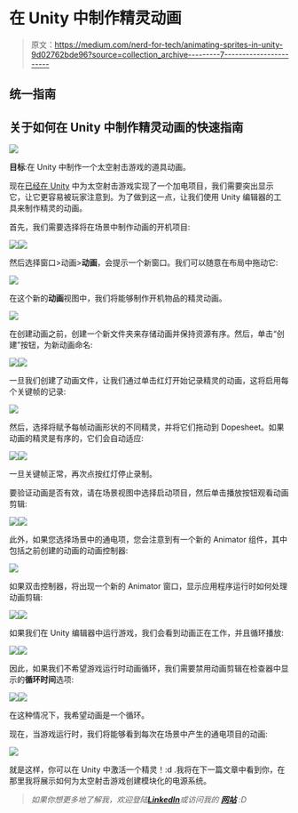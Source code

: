 # 在 Unity 中制作精灵动画

> 原文：<https://medium.com/nerd-for-tech/animating-sprites-in-unity-9d02762bde96?source=collection_archive---------7----------------------->

## 统一指南

## 关于如何在 Unity 中制作精灵动画的快速指南

![](img/0374e5f881cb023cf529b450fce2b8c5.png)

**目标**:在 Unity 中制作一个太空射击游戏的道具动画。

现在[已经在 Unity](/nerd-for-tech/creating-a-power-up-for-your-game-in-unity-6810d73376a1) 中为太空射击游戏实现了一个加电项目，我们需要突出显示它，让它更容易被玩家注意到。为了做到这一点，让我们使用 Unity 编辑器的工具来制作精灵的动画。

首先，我们需要选择将在场景中制作动画的开机项目:

![](img/137a60d2d9f55417b716dcebe97a0036.png)![](img/1d30792cc37bf44997797e52ef147651.png)

然后选择窗口>动画>**动画**，会提示一个新窗口。我们可以随意在布局中拖动它:

![](img/227a67ec36ecb09c16ccdd8db26d3134.png)

在这个新的**动画**视图中，我们将能够制作开机物品的精灵动画。

![](img/6854fd16153483058716d8e04ea1675a.png)

在创建动画之前，创建一个新文件夹来存储动画并保持资源有序。然后，单击“创建”按钮，为新动画命名:

![](img/48e4fa78734696e15327a8007ad3ae60.png)![](img/3c5c3e18b17820ba9a07898ad79f3f4f.png)

一旦我们创建了动画文件，让我们通过单击红灯开始记录精灵的动画，这将启用每个关键帧的记录:

![](img/681e5111704174fc51c1f5486b67698c.png)

然后，选择将赋予每帧动画形状的不同精灵，并将它们拖动到 Dopesheet。如果动画的精灵是有序的，它们会自动适应:

![](img/5fe1c9605b3bf44c292995aa135bb222.png)![](img/c045fd599f717f1f9b64cd864d2b980f.png)

一旦关键帧正常，再次点按红灯停止录制。

要验证动画是否有效，请在场景视图中选择启动项目，然后单击播放按钮观看动画剪辑:

![](img/4c34d8e046154cf9e0829872b6c23723.png)![](img/6a3ebfc64fc45fea0d8642e9ce6872b5.png)

此外，如果您选择场景中的通电项，您会注意到有一个新的 Animator 组件，其中包括之前创建的动画的动画控制器:

![](img/7014f1706e333e41894cd8de608b5b56.png)

如果双击控制器，将出现一个新的 Animator 窗口，显示应用程序运行时如何处理动画剪辑:

![](img/17f082feebc5b0d85b7e580ae39fc527.png)![](img/b127c67439dd801e987e892b7d66912e.png)

如果我们在 Unity 编辑器中运行游戏，我们会看到动画正在工作，并且循环播放:

![](img/1273a3fd4a3015d9de91c4b067517e86.png)![](img/cf50170cccb9d42d1cfb6dc6cc612dfb.png)

因此，如果我们不希望游戏运行时动画循环，我们需要禁用动画剪辑在检查器中显示的**循环时间**选项:

![](img/7a7dab83939cde41b09001cb76f8beb4.png)![](img/cac1d0414fd7be3d79cd60c3f6dd6458.png)

在这种情况下，我希望动画是一个循环。

现在，当游戏运行时，我们将能够看到每次在场景中产生的通电项目的动画:

![](img/bf891f9bd59f1272c6c244c38f33a6a8.png)

就是这样，你可以在 Unity 中激活一个精灵！:d .我将在下一篇文章中看到你，在那里我将展示如何为太空射击游戏创建模块化的电源系统。

> *如果你想更多地了解我，欢迎登陆*[***LinkedIn***](https://www.linkedin.com/in/fas444/)**或访问我的* [***网站***](http://fernandoalcasan.com/) *:D**